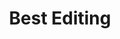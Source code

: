 ---
title: "Best Editing"
edition: 2007
winner: Jay Cassidy
kind: "technical"
film: into-the-wild.md
image: https://m.media-amazon.com/images/M/MV5BODZmNjkyZTAtNjBlNi00OWVkLWFjNzYtZjY5YWMwZTZiYmJmL2ltYWdlL2ltYWdlXkEyXkFqcGdeQXVyNDAxOTExNTM@._V1_FMjpg_UX1024_.jpg
type: award
weight: 10
---